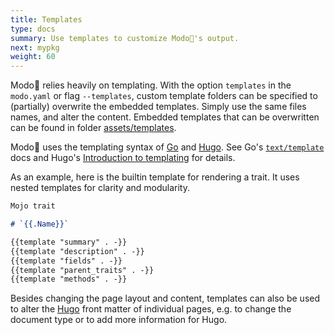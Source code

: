 ```yaml
---
title: Templates
type: docs
summary: Use templates to customize Modo🧯's output.
next: mypkg
weight: 60
---
```


Modo🧯 relies heavily on templating.
With the option `templates` in the `modo.yaml` or flag `--templates`, custom template folders can be specified to (partially) overwrite the embedded templates.
Simply use the same files names, and alter the content.
Embedded templates that can be overwritten can be found in folder [assets/templates](https://github.com/mlange-42/modo/tree/main/assets/templates).

Modo🧯 uses the templating syntax of [Go](https://go.dev) and [Hugo](https://gohugo.io).
See Go's [`text/template`](https://pkg.go.dev/text/template) docs and
Hugo's [Introduction to templating](https://gohugo.io/templates/introduction/)
for details.

As an example, here is the builtin template for rendering a trait.
It uses nested templates for clarity and modularity.

```md
Mojo trait

# `{{.Name}}`

{{template "summary" . -}}
{{template "description" . -}}
{{template "fields" . -}}
{{template "parent_traits" . -}}
{{template "methods" . -}}
```

Besides changing the page layout and content, templates can also be used to alter the [Hugo](../../formats#hugo) front matter of individual pages, e.g. to change the document type or to add more information for Hugo.
